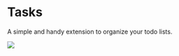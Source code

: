 # Tasks
A simple and handy extension to organize your todo lists.

![](https://raw.githubusercontent.com/sandy081/vscode-tasks/master/How%20to%20use%20todos.png)
